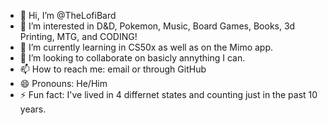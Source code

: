 - 👋 Hi, I’m @TheLofiBard
- 👀 I’m interested in D&D, Pokemon, Music, Board Games, Books, 3d Printing, MTG, and CODING!
- 🌱 I’m currently learning in CS50x as well as on the Mimo app.
- 💞️ I’m looking to collaborate on basicly annything I can. 
- 📫 How to reach me: email or through GitHub
- 😄 Pronouns: He/Him
- ⚡ Fun fact: I've lived in 4 differnet states and counting just in the past 10 years. 

<!---
TheLofiBard/TheLofiBard is a ✨ special ✨ repository because its `README.md` (this file) appears on your GitHub profile.
You can click the Preview link to take a look at your changes.
--->
